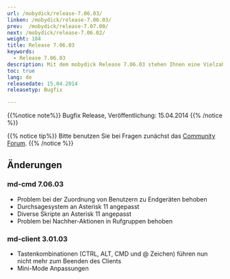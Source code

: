 ```yaml
---
url: /mobydick/release-7.06.03/
linken: /mobydick/release-7.06.03/
prev:  /mobydick/release-7.07.00/
next: /mobydick/release-7.06.02/
weight: 184
title: Release 7.06.03
keywords:
  - Release 7.06.03
description: Mit dem mobydick Release 7.06.03 stehen Ihnen eine Vielzahl an neuen Funtionen zur Verfügung.
toc: true
lang: de
releasedate: 15.04.2014
releasetyp: Bugfix

---
```


{{%notice note%}}
Bugfix Release, Veröffentlichung: 15.04.2014
{{% /notice %}}

{{% notice tip%}}
Bitte benutzen Sie bei Fragen zunächst das [Community Forum](http://community.pascom.net/forum.php "Zu unserem Forum").
{{% /notice %}}

## Änderungen

### md-cmd 7.06.03
* Problem bei der Zuordnung von Benutzern zu Endgeräten behoben
* Durchsagesystem an Asterisk 11 angepasst
* Diverse Skripte an Asterisk 11 angepasst
* Problem bei Nachher-Aktionen in Rufgruppen behoben

### md-client 3.01.03
* Tastenkombinationen (CTRL, ALT, CMD und @ Zeichen) führen nun nicht mehr zum Beenden des Clients
* Mini-Mode Anpassungen
